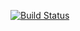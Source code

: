 [![Build Status](https://travis-ci.org/b0ri5/nishe.png?branch=master)](https://travis-ci.org/b0ri5/nishe)
